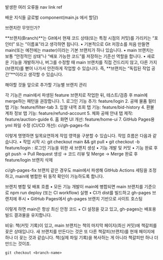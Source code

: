 발생한 여러 오류들
nav link ref

배운 지식들
글로벌 component(main.js 에서 할당)

브랜치란 무엇인가?

**브랜치(Branch)**는 Git에서 현재 코드 상태(또는 특정 시점의 커밋)를 가리키는 “포인터” 또는 “이름표”라고 생각하면 됩니다.
	•	기본적으로 Git 저장소를 처음 만들면 main(또는 예전에는 master)이라는 기본 브랜치가 하나 있습니다.
	•	main 브랜치는 보통 “안정적인 상태”나 “배포 가능한 코드”를 저장하는 기준선 역할을 합니다.
	•	새로운 기능을 개발하거나, 버그를 수정할 때 main 브랜치를 직접 건드리지 않고, 다른 가지(브랜치)를 뻗어 나가서 안전하게 작업할 수 있습니다.
즉, **브랜치는 “독립된 작업 공간”**이라고 생각할 수 있습니다.



해야할 것들
앞으로 추가할 기능별 브랜치 관리

각 기능은 main에서 파생된 feature 브랜치로 작업한 뒤, 테스트/검증 후 main에 merge하는 패턴을 권장합니다.
	1.	로그인 기능 추가: feature/login
	2.	공매 물품 필터 탭 기능: feature/filter-tab
	3.	입찰 내역 조회 탭 기능: feature/bid-history
	4.	환불 계좌 정보 탭 기능: feature/refund-account
	5.	체화 공매 안내 탭 제작: feature/auction-guide
	6.	홈 화면 UI 개선: feature/home-ui
	7.	GitHub Pages용 yml 파일 수정 (CI/CD 개선): ci/gh-pages-fix

이렇게 명명하면 일목요연하게 작업 영역을 구분할 수 있습니다. 작업 흐름은 다음과 같습니다.
	•	작업 시작 시: git checkout main && git pull
	•	git checkout -b feature/login : 로그인 기능을 위한 새 브랜치 생성
	•	기능 개발 및 커밋
	•	기능 완료 후 git push → Pull Request 생성 → 코드 리뷰 및 Merge → Merge 완료 후 feature/login 브랜치 삭제

ci/gh-pages-fix 브랜치 같은 경우도 main에서 파생해 GitHub Actions 세팅을 조정하고, main에 병합한 뒤 동작 확인이 가능하도록 합니다.

브랜치 병합 및 배포 흐름
	•	모든 기능 개발이 main에 병합되면 main 브랜치를 기준으로 npm run deploy (또는 CI workflow) 실행
	•	CI가 dist를 빌드하고 gh-pages 브랜치에 푸시
	•	GitHub Pages에서 gh-pages 브랜치 기반으로 사이트 호스팅

이렇게 하면 main은 항상 최신 안정 코드 + CI 설정을 갖고 있고, gh-pages는 배포용 빌드 결과물을 유지합니다.

비유: 책(커밋 기록)이 있고, main 브랜치는 책의 마지막 페이지(최신 커밋)에 책갈피를 꽂은 상태입니다. 새 브랜치를 만든다는 것은 또 다른 책갈피(브랜치)를 현재 페이지에 하나 더 꽂는 것과 같습니다. 책(실제 파일 기록)을 복사하는 게 아니라 책갈피만 하나 더 만드는 것이죠.

```
git checkout <branch-name>
```